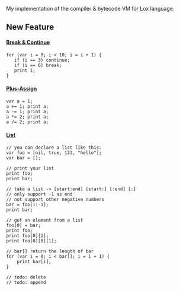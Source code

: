 My implementation of the compiler & bytecode VM for Lox language.

## New Feature
#### [Break & Continue](https://github.com/Roderland/clox/tree/feat_break%26continue)
```
for (var i = 0; i < 10; i = i + 1) {
   if (i == 3) continue;
   if (i == 6) break;
   print i; 
}
```
#### [Plus-Assign](https://github.com/Roderland/clox/tree/feat_plus_equal)
```
var a = 1;
a += 1; print a;
a -= 1; print a;
a *= 2; print a;
a /= 2; print a;
```
#### [List](https://github.com/Roderland/clox/tree/feat_list)
```
// you can declare a list like this:
var foo = [nil, true, 123, "hello"];
var bar = [];

// print your list
print foo;
print bar;

// take a list -> [start:end] [start:] [:end] [:]
// only support -1 as end 
// not support other negative numbers
bar = foo[1:-1];
print bar;

// get an element from a list
foo[0] = bar;
print foo;
print foo[0][1];
print foo[0][0][1];

// bar[] return the length of bar
for (var i = 0; i < bar[]; i = i + 1) {
    print bar[i];
}

// todo: delete
// todo: append
```
